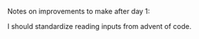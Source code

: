 Notes on improvements to make after day 1:

I should standardize reading inputs from advent of code. 